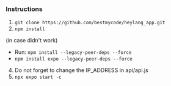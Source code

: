 ### Instructions

1. `git clone https://github.com/bestmycode/heylang_app.git`
2. `npm install`

(in case didn't work)

- Run: `npm install --legacy-peer-deps --force`
- `npm install expo --legacy-peer-deps --force`

4. Do not forget to change the IP_ADDRESS in api/api.js
5. `npx expo start -c`
